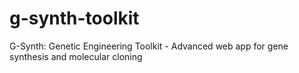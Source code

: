 # g-synth-toolkit
G-Synth: Genetic Engineering Toolkit - Advanced web app for gene synthesis and molecular cloning
